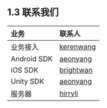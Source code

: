 ## 1.3 联系我们

| 业务 | 联系人 |
| :-- | :-- |
| 业务接入 | [kerenwang](kerenwang@tencent.com) |
| Android SDK | [aeonyang](aeonyang@tencent.com) |
| iOS SDK | [brightwan](brightwan@tencent.com) |
| Unity SDK | [aeonyang](aeonyang@tencent.com) |
| 服务器 | [hirryli](hirryli@tencent.com) |